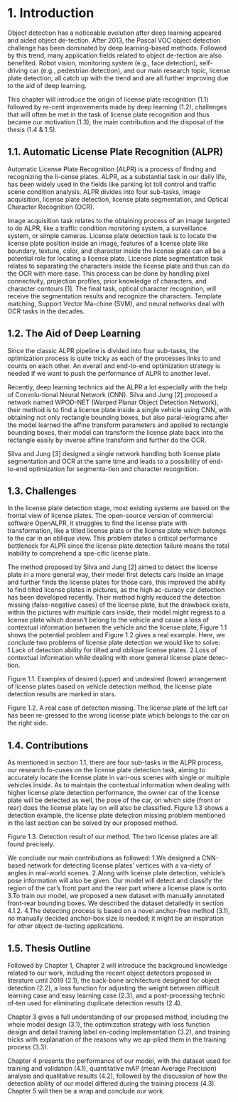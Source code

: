 # 1. Introduction
Object detection has a noticeable evolution after deep learning appeared and aided object de-tection. After 2013, the Pascal VOC object detection  challenge has been dominated by deep learning-based methods. Followed by this trend, many application fields related to object de-tection are also benefited. Robot vision, monitoring system (e.g., face detection), self-driving car (e.g., pedestrian detection), and our main research topic, license plate detection, all catch up with the trend and are all further improving due to the aid of deep learning.

This chapter will introduce the origin of license plate recognition (1.1) followed by re-cent improvements made by deep learning (1.2), challenges that will often be met in the task of license plate recognition and thus became our motivation (1.3), the main contribution and the disposal of the thesis (1.4 & 1.5).  

## 1.1.	Automatic License Plate Recognition (ALPR)
Automatic License Plate Recognition (ALPR) is a process of finding and recognizing the li-cense plates. ALPR, as a substantial task in our daily life, has been widely used in the fields like parking lot toll control and traffic scene condition analysis. ALPR divides into four sub-tasks, image acquisition, license plate detection, license plate segmentation, and Optical Character Recognition (OCR). 

Image acquisition task relates to the obtaining process of an image targeted to do ALPR, like a traffic condition monitoring system, a surveillance system, or simple cameras. License plate detection task is to locate the license plate position inside an image, features of a license plate like boundary, texture, color, and character inside the license plate can all be a potential role for locating a license plate. License plate segmentation task relates to separating the characters inside the license plate and thus can do the OCR with more ease. This process can be done by handling pixel connectivity, projection profiles, prior knowledge of characters, and character contours [1]. The final task, optical character recognition, will receive the segmentation results and recognize the characters. Template matching, Support Vector Ma-chine (SVM), and neural networks deal with OCR tasks in the decades.

## 1.2.	The Aid of Deep Learning
Since the classic ALPR pipeline is divided into four sub-tasks, the optimization process is quite tricky as each of the processes links to and counts on each other. An overall and end-to-end optimization strategy is needed if we want to push the performance of ALPR to another level. 

Recently, deep learning technics aid the ALPR a lot especially with the help of Convolu-tional Neural Network (CNN). Silva and Jung [2] proposed a network named WPOD-NET (Warped Planar Object Detection Network), their method is to find a license plate inside a single vehicle using CNN, with obtaining not only rectangle bounding boxes, but also paral-lelograms after the model learned the affine transform parameters and applied to rectangle bounding boxes, their model can transform the license plate back into the rectangle easily by inverse affine transform and further do the OCR. 

Silva and Jung [3] designed a single network handling both license plate segmentation and OCR at the same time and leads to a possibility of end-to-end optimization for segmenta-tion and character recognition.
 
## 1.3.	Challenges
In the license plate detection stage, most existing systems are based on the frontal view of license plates. The open-source version of commercial software OpenALPR, it struggles to find the license plate with transformation, like a tilted license plate or the license plate which belongs to the car in an oblique view. This problem states a critical performance bottleneck for ALPR since the license plate detection failure means the total inability to comprehend a spe-cific license plate. 

The method proposed by Silva and Jung [2] aimed to detect the license plate in a more general way, their model first detects cars inside an image and further finds the license plates for those cars, this improved the ability to find tilted license plates in pictures, as the high ac-curacy car detection has been developed recently. Their method highly reduced the detection missing (false-negative cases) of the license plate, but the drawback exists, within the pictures with multiple cars inside, their model might regress to a license plate which doesn’t belong to the vehicle and cause a loss of contextual information between the vehicle and the license plate, Figure 1.1 shows the potential problem and Figure 1.2 gives a real example.
Here, we conclude two problems of license plate detection we would like to solve:
1.Lack of detection ability for tilted and oblique license plates.
2.Loss of contextual information while dealing with more general license plate detec-tion.

Figure 1.1. Examples of desired (upper) and undesired (lower) arrangement of license plates based on vehicle detection method, the license plate detection results are marked in stars.

Figure 1.2. A real case of detection missing. The license plate of the left car has been re-gressed to the wrong license plate which belongs to the car on the right side.
 
## 1.4.	Contributions
As mentioned in section 1.1, there are four sub-tasks in the ALPR process, our research fo-cuses on the license plate detection task, aiming to accurately locate the license plate in vari-ous scenes with single or multiple vehicles inside. As to maintain the contextual information when dealing with higher license plate detection performance, the owner car of the license plate will be detected as well, the pose of the car, on which side (front or rear) does the license plate lay on will also be classified. Figure 1.3 shows a detection example, the license plate detection missing problem mentioned in the last section can be solved by our proposed method.

Figure 1.3. Detection result of our method. The two license plates are all found precisely.

We conclude our main contributions as followed:
1.We designed a CNN-based network for detecting license plates’ vertices with a va-riety of angles in real-world scenes.
2.Along with license plate detection, vehicle’s pose information will also be given. Our model will detect and classify the region of the car’s front part and the rear part where a license plate is onto.
3.To train our model, we proposed a new dataset with manually annotated front-rear bounding boxes. We described the dataset detailedly in section 4.1.2.
4.The detecting process is based on a novel anchor-free method (3.1), no manually decided anchor-box size is needed; it might be an inspiration for other object de-tecting applications. 

## 1.5.	Thesis Outline
Followed by Chapter 1, Chapter 2 will introduce the background knowledge related to our work, including the recent object detectors proposed in literature until 2019 (2.1), the back-bone architecture designed for object detection (2.2), a loss function for adjusting the weight between difficult learning case and easy learning case (2.3), and a post-processing technic of-ten used for eliminating duplicate detection results (2.4).

Chapter 3 gives a full understanding of our proposed method, including the whole model design (3.1), the optimization strategy with loss function design and detail training label en-coding implementation (3.2), and training tricks with explanation of the reasons why we ap-plied them in the training process (3.3).

Chapter 4 presents the performance of our model, with the dataset used for training and validation (4.1), quantitative mAP (mean Average Precision) analysis and qualitative results (4.2), followed by the discussion of how the detection ability of our model differed during the training process (4.3). Chapter 5 will then be a wrap and conclude our work.
